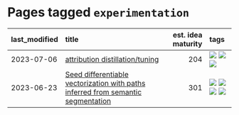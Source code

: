 # Pages tagged `experimentation`

|last_modified|title|est. idea maturity|tags
|:---|:---|---:|:---|
|2023-07-06|[attribution distillation/tuning](../attribution_tuning.md)|204|[![](https://img.shields.io/badge/tag-experimentation-4db4d2)](../tags/experimentation.md) [![](https://img.shields.io/badge/tag-model_compression-32d44f)](../tags/model_compression.md) [![](https://img.shields.io/badge/tag-publication-2b1421)](../tags/publication.md)|
|2023-06-23|[Seed differentiable vectorization with paths inferred from semantic segmentation](../vectorize_anything.md)|301|[![](https://img.shields.io/badge/tag-experimentation-4db4d2)](../tags/experimentation.md) [![](https://img.shields.io/badge/tag-segmentation-12eec5)](../tags/segmentation.md) [![](https://img.shields.io/badge/tag-svg-ea1833)](../tags/svg.md) [![](https://img.shields.io/badge/tag-tooling-ebbec3)](../tags/tooling.md)|